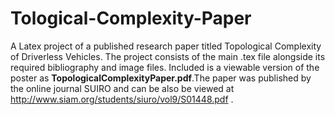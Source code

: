 # Tological-Complexity-Paper
A Latex project of a published research paper titled Topological Complexity of Driverless Vehicles. The project consists of the main .tex file alongside its required bibliography and image files. Included is a viewable version of the poster as **TopologicalComplexityPaper.pdf**.The paper was published by the online journal SUIRO and can be also be viewed at http://www.siam.org/students/siuro/vol9/S01448.pdf .
